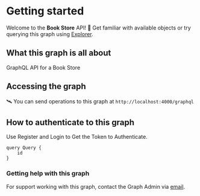 # Getting started

Welcome to the **Book Store** API! 🎉 Get familiar with available objects or try querying this graph using [Explorer](https://studio.apollographql.com/graph/Book-Store-V2/variant/current/explorer).

## What this graph is all about

GraphQL API for a Book Store

## Accessing the graph

🛰 You can send operations to this graph at `http://localhost:4000/graphql`

## How to authenticate to this graph
Use Register and Login to Get the Token to Authenticate.

```gql
query Query {
	id
}
```

### Getting help with this graph
For support working with this graph, contact the Graph Admin via [email](mailto:gautamrajan073@gmail.com).
